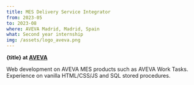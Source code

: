 ```yaml
---
title: MES Delivery Service Integrator
from: 2023-05
to: 2023-08
where: AVEVA Madrid, Madrid, Spain
what: Second year internship
img: /assets/logo_aveva.png
---
```


**{title} at [AVEVA](https://aveva.com)**

Web development on AVEVA MES products such as AVEVA Work Tasks. Experience on vanilla HTML/CSS/JS and SQL stored procedures.
